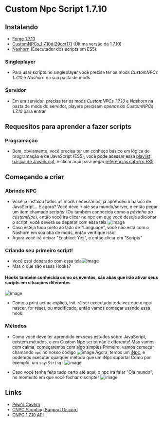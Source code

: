 # Custom Npc Script 1.7.10

## Instalando
 * [Forge 1.7.10](https://files.minecraftforge.net/maven/net/minecraftforge/forge/1.7.10-10.13.4.1558-1.7.10/forge-1.7.10-10.13.4.1558-1.7.10-installer-win.exe)
 * [CustomNPCs_1.7.10d(29oct17)](https://www.curseforge.com/minecraft/mc-mods/custom-npcs/download/2495406/file) (Última versão da 1.7.10)
 * [Nashorn](https://cdn.discordapp.com/attachments/735273455506948116/735273827038396446/nashorn.jar) (Executador dos scripts em ES5)

 ### Singleplayer
  - Para usar scripts no singleplayer você precisa ter os mods *CustomNPCs 1.7.10* e *Nashorn* na sua pasta de mods
  
 ### Servidor
  - Em um servidor, precisa ter os mods *CustomNPCs 1.7.10* e *Nashorn* na pasta de mods do servidor, players precisam _apenas_ do *CustomNPCs 1.7.10* para entrar


## Requesitos para aprender a fazer scripts
 ### Programação
  - Bem, obviamente, você precisa ter um conheço básico em lógica de programação e de JavaScript (ES5), você pode acessar essa [playlist básica de JavaScript](https://www.youtube.com/playlist?list=PLHz_AreHm4dlsK3Nr9GVvXCbpQyHQl1o1), e clicar aqui para pegar [referências sobre o ES5](https://www.w3schools.com/js/js_es5.asp)


 ## Começando a criar
 
 ### Abrindo NPC
  - Você já instalou todos os mods necessários, já aprendeu o básico de JavaScript... E agora? Você deve ir até seu mundo/server, e então pegar um item chamado *scripter* (Ou também conhecida como a *pázinha do customNpc*), então você irá clicar no npc em que você deseja adicionar o script, você deverá se deparar com essa tela
![image](https://user-images.githubusercontent.com/55335712/110036149-5050e580-7d1b-11eb-905e-2b871b43c886.png)
 - Caso esteja tudo preto ao lado de "Language", você não está com o Nashorn em sua aba de mods, então verifique isso!
 - Agora você irá deixar "Enabled: Yes", e então clicar em "Scripts"
 
 ### Criando seu primeiro script!
 - Você está deparado com essa tela![image](https://user-images.githubusercontent.com/55335712/110036322-9e65e900-7d1b-11eb-86bc-86234c432d91.png)
 - Mas o que são essas Hooks?
 
  #### Hooks também conhecida como os eventos, são abas que irão ativar seus scripts em situações diferentes
![image](https://user-images.githubusercontent.com/55335712/110036572-fef52600-7d1b-11eb-858b-5b24e68a5b2f.png)

 - Como a print acima explica, Init irá ser executado toda vez que o npc nascer, for reset, ou modificado, então vamos começar usando essa hook:

 ### Métodos 
 - Como você deve ter aprendido em seus estudos sobre JavaScript, existem métodos, e em Custom Npc script não é diferente! Mas vamos com calma, começaremos com algo simples
 Primeiro, vamos começar chamando ``npc`` no nosso código
 ![image](https://user-images.githubusercontent.com/55335712/110036765-47acdf00-7d1c-11eb-8360-158bbe5bd5a0.png)
 Agora, temos um [iNpc](http://www.kodevelopment.nl/customnpcs/api/1.7.10/noppes/npcs/scripted/ScriptNpc.html), e podemos executar qualquer método que um iNpc suporta! Como por exemplo, um ``say(String)``
 ![image](https://user-images.githubusercontent.com/55335712/110036906-7925aa80-7d1c-11eb-968d-f9b9db6bfd3a.png)

- Caso você tenha feito tudo certo até aqui, o npc irá falar "Olá mundo", no momento em que você fechar o scripter
![image](https://user-images.githubusercontent.com/55335712/110037011-978ba600-7d1c-11eb-9f57-0340a8269941.png)


 

## Links 

* [Pew's Cavern](https://customnpcscripts.com/pew)
* [CNPC Scripting Support Discord](https://discord.gg/4a24F2z)
* [CNPC 1.7.10 API](http://www.kodevelopment.nl/customnpcs/api/1.7.10/)
